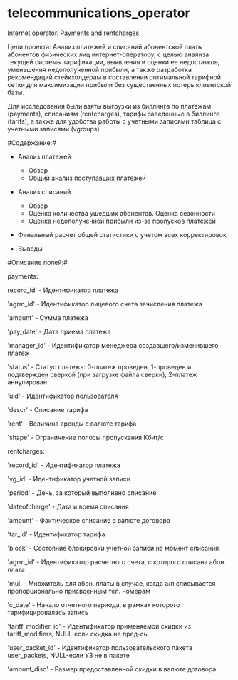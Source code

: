 # telecommunications_operator
Internet operator. Payments and rentcharges

Цели проекта:
Анализ платежей и списаний абонентской платы абонентов физических лиц интернет-оператору, с целью анализа текущей системы тарификации,  выявления и оценки ее недостатков, уменьшения недополученной прибыли, а также разработка рекомендаций стейкхолдерам в составлении оптимальной тарифной сетки для максимизации прибыли без существенных потерь клиентской базы.

Для исследования были взяты выгрузки из биллинга по платежам (payments), списаниям (rentcharges), тарифы заведенные в биллинге (tarifs), а также для удобства работы с учетными записями таблица с учетными записями (vgroups)

#Содержание:#

- Анализ платежей
	- Обзор
	- Общий анализ поступавших платежей

- Анализ списаний
	- Обзор
	- Оценка количества ушедших абонентов. Оценка сезонности
	- Оценка недополученной прибыли из-за пропусков платежей

- Финальный расчет общей статистики с учетом всех корректировок

- Выводы



#Описание полей:#

payments:

record_id' - Идентификатор платежа

'agrm_id' - Идентификатор лицевого счета зачисления платежа

'amount' - Сумма платежа

'pay_date' - Дата приема платежа

'manager_id' - Идентификатор менеджера создавшего/изменившего платёж

'status' - Статус платежа: 0-платеж проведен, 1-проведен и подтвержден сверкой (при загрузке файла сверки), 2-платеж аннулирован

'uid' - Идентификатор пользователя

'descr' - Описание тарифа

'rent' - Величина аренды в валюте тарифа

'shape' - Ограничение полосы пропускания Кбит/с


rentcharges:

'record_id' - Идентификатор платежа

'vg_id' - Идентификатор учетной записи

'period' - День, за который выполнено списание

'dateofcharge' - Дата и время списания

'amount' - Фактическое списание в валюте договора

'tar_id' - Идентификатор тарифа

'block' - Состояние блокировки учетной записи на момент списания

'agrm_id' - Идентификатор расчетного счета, с которого списана абон. плата

'mul' - Множитель для абон. платы в случае, когда а/п списывается пропорционально присвоенным тел. номерам

'c_date' - Начало отчетного периода, в рамках которого тарифицировалась запись

'tariff_modifier_id' - Идентификатор применяемой скидки из tariff_modifiers, NULL-если скидка не пред-сь

'user_packet_id' - Идентификатор пользовательского пакета user_packets, NULL-если УЗ не в пакете

'amount_disc' - Размер предоставленной скидки в валюте договора